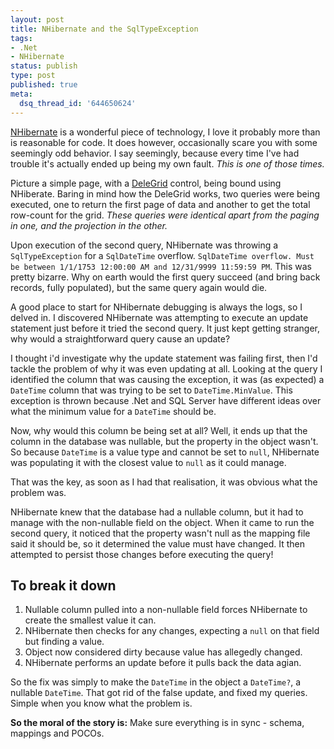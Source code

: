 ```yaml
---
layout: post
title: NHibernate and the SqlTypeException
tags:
- .Net
- NHibernate
status: publish
type: post
published: true
meta:
  dsq_thread_id: '644650624'
---
```

[NHibernate](http://www.nhibernate.org) is a wonderful piece of technology, I love it probably more than is reasonable for code. It does however, occasionally scare you with some seemingly odd behavior. I say seemingly, because every time I've had trouble it's actually ended up being my own fault. *This is one of those times.*

Picture a simple page, with a [DeleGrid](/writings/delegrid/) control, being bound using NHiberate. Baring in mind how the DeleGrid works, two queries were being executed, one to return the first page of data and another to get the total row-count for the grid. *These queries were identical apart from the paging in one, and the projection in the other.*

Upon execution of the second query, NHibernate was throwing a `SqlTypeException` for a `SqlDateTime` overflow. `SqlDateTime overflow. Must be between 1/1/1753 12:00:00 AM and 12/31/9999 11:59:59 PM`. This was pretty bizarre. Why on earth would the first query succeed (and bring back records, fully populated), but the same query again would die.

A good place to start for NHibernate debugging is always the logs, so I delved in. I discovered NHibernate was attempting to execute an update statement just before it tried the second query. It just kept getting stranger, why would a straightforward query cause an update?

I thought i'd investigate why the update statement was failing first, then I'd tackle the problem of why it was even updating at all. Looking at the query I identified the column that was causing the exception, it was (as expected) a `DateTime` column that was trying to be set to `DateTime.MinValue`. This exception is thrown because .Net and SQL Server have different ideas over what the minimum value for a `DateTime` should be.

Now, why would this column be being set at all? Well, it ends up that the column in the database was nullable, but the property in the object wasn't. So because `DateTime` is a value type and cannot be set to `null`, NHibernate was populating it with the closest value to `null` as it could manage.

That was the key, as soon as I had that realisation, it was obvious what the problem was.

NHibernate knew that the database had a nullable column, but it had to manage with the non-nullable field on the object. When it came to run the second query, it noticed that the property wasn't null as the mapping file said it should be, so it determined the value must have changed. It then attempted to persist those changes before executing the query!

## To break it down

  1. Nullable column pulled into a non-nullable field forces NHibernate to create the smallest value it can.
  2. NHibernate then checks for any changes, expecting a `null` on that field but finding a value.
  3. Object now considered dirty because value has allegedly changed.
  4. NHibernate performs an update before it pulls back the data agian.

So the fix was simply to make the `DateTime` in the object a `DateTime?`, a nullable `DateTime`. That got rid of the false update, and fixed my queries. Simple when you know what the problem is.

**So the moral of the story is:** Make sure everything is in sync - schema, mappings and POCOs.
